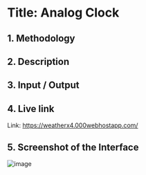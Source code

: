 
# **Title: Analog Clock**


## **1. Methodology**


## **2. Description**


## **3. Input / Output**


## **4. Live link**
Link: https://weatherx4.000webhostapp.com/


## **5. Screenshot of the Interface**
![image](https://user-images.githubusercontent.com/67909711/208133387-dfd84ffb-976e-4085-bf86-7b9813b4e94c.png)

